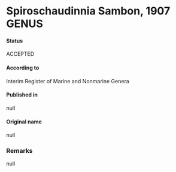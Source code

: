 Spiroschaudinnia Sambon, 1907 GENUS
=======

#### Status
ACCEPTED

#### According to
Interim Register of Marine and Nonmarine Genera

#### Published in
null

#### Original name
null

### Remarks
null